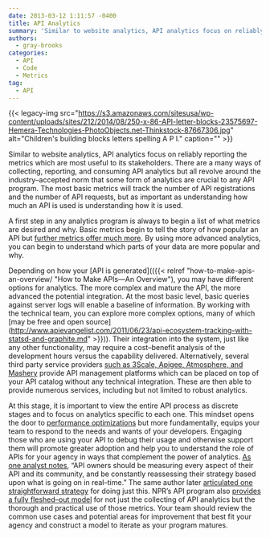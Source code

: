 ```yaml
---
date: 2013-03-12 1:11:57 -0400
title: API Analytics
summary: 'Similar to website analytics, API analytics focus on reliably reporting the metrics which are most useful to its stakeholders. There are a many ways of collecting, reporting, and consuming API analytics but all revolve around the industry&ndash;accepted norm that some form of analytics are crucial to any API program. The most basic metrics will track'
authors:
  - gray-brooks
categories:
  - API
  - Code
  - Metrics
tag:
  - API
---
```


{{< legacy-img src="https://s3.amazonaws.com/sitesusa/wp-content/uploads/sites/212/2014/08/250-x-86-API-letter-blocks-23575697-Hemera-Technologies-PhotoObjects.net-Thinkstock-87667306.jpg" alt="Children's building blocks letters spelling A P I." caption="" >}} 

Similar to website analytics, API analytics focus on reliably reporting the metrics which are most useful to its stakeholders. There are a many ways of collecting, reporting, and consuming API analytics but all revolve around the industry–accepted norm that some form of analytics are crucial to any API program. The most basic metrics will track the number of API registrations and the number of API requests, but as important as understanding how much an API is used is understanding how it is used.

A first step in any analytics program is always to begin a list of what metrics are desired and why. Basic metrics begin to tell the story of how popular an API but [further metrics offer much more](http://blog.programmableweb.com/2012/08/02/the-api-measurement-secret-know-what-metrics-matter/). By using more advanced analytics, you can begin to understand which parts of your data are more popular and why.

Depending on how your [API is generated](({{< relref "how-to-make-apis-an-overview/ "How to Make APIs—An Overview"), you may have different options for analytics. The more complex and mature the API, the more advanced the potential integration. At the most basic level, basic queries against server logs will enable a baseline of information. By working with the technical team, you can explore more complex options, many of which [may be free and open source](http://www.apievangelist.com/2011/06/23/api-ecosystem-tracking-with-statsd-and-graphite.md" >}})). Their integration into the system, just like any other functionality, may require a cost–benefit analysis of the development hours versus the capability delivered. Alternatively, several third party service providers [such as 3Scale, Apigee, Atmosphere, and Mashery](http://apievangelist.com/2012/06/15/roundup-of-20-api-service-providers-in-2012/) provide API management platforms which can be placed on top of your API catalog without any technical integration. These are then able to provide numerous services, including but not limited to robust analytics.

At this stage, it is important to view the entire API process as discrete stages and to focus on analytics specific to each one. This mindset opens the door to [performance optimizations](http://blog.programmableweb.com/2011/07/13/whats-next-for-apis-performance-tuning/) but more fundamentally, equips your team to respond to the needs and wants of your developers. Engaging those who are using your API to debug their usage and otherwise support them will promote greater adoption and help you to understand the role of APIs for your agency in ways that complement the power of analytics. [As one analyst notes](http://www.apievangelist.com/2011/03/31/api-metrics-and-analytics/), &#8220;API owners should be measuring every aspect of their API and its community, and be constantly reassessing their strategy based upon what is going on in real–time.&#8221; The same author later [articulated one straightforward strategy](http://www.apievangelist.com/2012/09/18/simple-api-developer-tracking-framework/) for doing just this. NPR’s API program also [provides a fully fleshed–out model](http://blog.programmableweb.com/2010/09/15/metrics-for-content-apis-an-npr-case-study/) for not just the collecting of API analytics but the thorough and practical use of those metrics. Your team should review the common use cases and potential areas for improvement that best fit your agency and construct a model to iterate as your program matures.